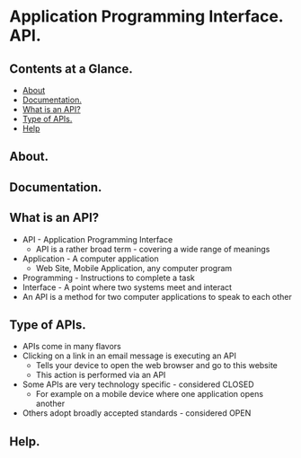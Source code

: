 # Application Programming Interface. API.





## Contents at a Glance.
* [About](#about)
* [Documentation.](#documentation)
* [What is an API?](#what-is-an-api)
* [Type of APIs.](#type-of-apis)
* [Help](#help)





## About.





## Documentation.





## What is an API?
* API - Application Programming Interface
  * API is a rather broad term - covering a wide range of meanings
* Application - A computer application
  * Web Site, Mobile Application, any computer program
* Programming - Instructions to complete a task
* Interface - A point where two systems meet and interact
* An API is a method for two computer applications to speak to each other





## Type of APIs.
* APIs come in many flavors
* Clicking on a link in an email message is executing an API
  * Tells your device to open the web browser and go to this website
  * This action is performed via an API
* Some APIs are very technology specific - considered CLOSED
  * For example on a mobile device where one application opens another
* Others adopt broadly accepted standards - considered OPEN





## Help.
